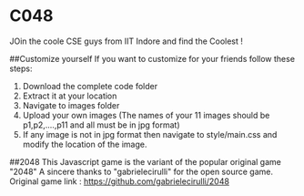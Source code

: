 # C048
JOin the coole CSE guys from IIT Indore and find the Coolest !

##Customize yourself
If you want to customize for your friends follow these steps: 

1. Download the complete code folder 
2. Extract it at your location
3. Navigate to images folder
4. Upload your own images (The names of your 11 images should be p1,p2,....,p11 and all must be in jpg format)
5. If any image is not in jpg format then navigate to style/main.css and modify the location of the image.

##2048
This Javascript game is the variant of the popular original game "2048" 
A sincere thanks to "gabrielecirulli" for the open source game.
Original game link : https://github.com/gabrielecirulli/2048
